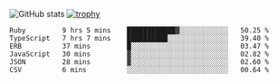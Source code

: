 ![GitHub stats](https://github-readme-stats.vercel.app/api?username=ksk001100&show_icons=true&theme=tokyonight)
[![trophy](https://github-profile-trophy.vercel.app/?username=ksk001100&theme=onedark)](https://github.com/ryo-ma/github-profile-trophy)

<!--START_SECTION:waka-->

```text
Ruby         9 hrs 5 mins    ████████████▓░░░░░░░░░░░░   50.25 %
TypeScript   7 hrs 7 mins    ██████████░░░░░░░░░░░░░░░   39.40 %
ERB          37 mins         █░░░░░░░░░░░░░░░░░░░░░░░░   03.47 %
JavaScript   30 mins         ▓░░░░░░░░░░░░░░░░░░░░░░░░   02.82 %
JSON         28 mins         ▓░░░░░░░░░░░░░░░░░░░░░░░░   02.60 %
CSV          6 mins          ░░░░░░░░░░░░░░░░░░░░░░░░░   00.64 %
```

<!--END_SECTION:waka-->
